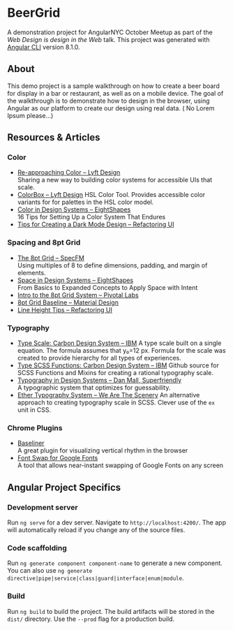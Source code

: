 # BeerGrid

A demonstration project for AngularNYC October Meetup as part of the *Web Design is design in the Web* talk. This project was generated with [Angular CLI](https://github.com/angular/angular-cli) version 8.1.0.

## About
This demo project is a sample walkthrough on how to create a beer board for display in a bar or restaurant, as well as on a mobile device. The goal of the walkthrough is to demonstrate how to design in the browser, using Angular as our platform to create our design using real data. ( No Lorem Ipsum please...)


## Resources & Articles

### Color
- [Re-approaching Color – Lyft Design](https://design.lyft.com/re-approaching-color-9e604ba22c88)\
Sharing a new way to building color systems for accessible UIs that scale. 
- [ColorBox – Lyft Design](https://www.colorbox.io) HSL Color Tool. Provides accessible color variants for for palettes in the HSL color model.
- [Color in Design Systems – EightShapes](https://medium.com/eightshapes-llc/color-in-design-systems-a1c80f65fa3)\
16 Tips for Setting Up a Color System That Endures
- [Tips for Creating a Dark Mode Design – Refactoring UI](https://twitter.com/steveschoger/status/1151160261170126850/photo/1)

### Spacing and 8pt Grid

- [The 8pt Grid – SpecFM](https://spec.fm/specifics/8-pt-grid)\
Using multiples of 8 to define dimensions, padding, and margin of elements.
- [Space in Design Systems – EightShapes](https://medium.com/eightshapes-llc/space-in-design-systems-188bcbae0d62)\
From Basics to Expanded Concepts to Apply Space with Intent
- [Intro to the 8pt Grid System – Pivotal Labs](https://builttoadapt.io/intro-to-the-8-point-grid-system-d2573cde8632)
- [8pt Grid Baseline – Material Design](https://material.io/design/layout/spacing-methods.html#baseline)
- [Line Height Tips – Refactoring UI](https://twitter.com/steveschoger/status/968519052800024577/photo/1)


### Typography
- [Type Scale: Carbon Design System – IBM](https://www.carbondesignsystem.com/guidelines/typography/overview#scale) A type scale built on a single equation. The formula assumes that y₀=12 px. Formula for the scale was created to provide hierarchy for all types of experiences. 
- [Type SCSS Functions: Carbon Design System – IBM](https://github.com/carbon-design-system/carbon/blob/master/packages/type/scss/_scale.scss) Github source for SCSS Functions and Mixins for creating a rational typography scale.
- [Typography in Design Systems – Dan Mall, Superfriendly](https://superfriendlydesign.systems/articles/typography-in-design-systems/#type-in-code)\
A typographic system that optimizes for guessability.
- [Ether Typography System – We Are The Scenery](https://ether.thescenery.co/typography/) An alternative approach to creating typography scale in SCSS. Clever use of the `ex` unit in CSS.

### Chrome Plugins

- [Baseliner](https://chrome.google.com/webstore/detail/baseliner/agoopbiflnjadjfbhimhlmcbgmdgldld?hl=en-GB)\
A great plugin for visualizing vertical rhythm in the browser
- [Font Swap for Google Fonts](https://chrome.google.com/webstore/detail/font-swap-for-google-font/onhgmcpflfncjkdbclmhnfondmindgbg)\
A tool that allows near-instant swapping of Google Fonts on any screen


## Angular Project Specifics
### Development server

Run `ng serve` for a dev server. Navigate to `http://localhost:4200/`. The app will automatically reload if you change any of the source files.

### Code scaffolding

Run `ng generate component component-name` to generate a new component. You can also use `ng generate directive|pipe|service|class|guard|interface|enum|module`.

### Build

Run `ng build` to build the project. The build artifacts will be stored in the `dist/` directory. Use the `--prod` flag for a production build.
